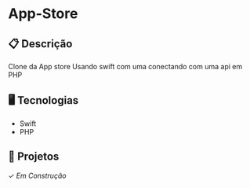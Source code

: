 # App-Store

## 📋 Descrição
Clone da App store Usando swift com uma conectando com uma api em PHP

## 🖥️ Tecnologias

- Swift
- PHP

## 🎨 Projetos
*✓ Em Construção*
